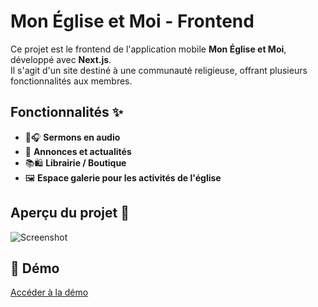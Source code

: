 # Mon Église et Moi - Frontend  

Ce projet est le frontend de l'application mobile **Mon Église et Moi**, développé avec **Next.js**.  
Il s'agit d'un site destiné à une communauté religieuse, offrant plusieurs fonctionnalités aux membres.  

## Fonctionnalités ✨  
- 📖🎧 **Sermons en audio**  
- 📰 **Annonces et actualités**  
- 📚🛍️ **Librairie / Boutique**  
- 🖼️ **Espace galerie pour les activités de l'église**  

## Aperçu du projet 📸  
![Screenshot](public/images/screenshot.png)  

## 🚀 Démo  
[Accéder à la démo](https://mon-eglise-et-moi.vercel.app/)  



